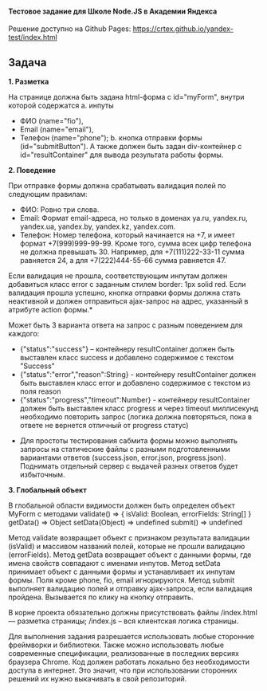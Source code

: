 #### Тестовое задание для Школе Node.JS в Академии Яндекса

Решение доступно на Github Pages: https://crtex.github.io/yandex-test/index.html

## Задача

**1. Разметка**

На странице должна быть задана html-форма с id="myForm", внутри которой содержатся
a. инпуты
- ФИО (name="fio"),
- Email (name="email"),
- Телефон (name="phone");
b. кнопка отправки формы (id="submitButton").
А также должен быть задан div-контейнер с id="resultContainer" для вывода результата работы формы.

**2. Поведение**

При отправке формы должна срабатывать валидация полей по следующим правилам:
- ФИО: Ровно три слова.
- Email: Формат email-адреса, но только в доменах ya.ru, yandex.ru, yandex.ua, yandex.by, yandex.kz, yandex.com.
- Телефон: Номер телефона, который начинается на +7, и имеет формат +7(999)999-99-99. Кроме того, сумма всех цифр телефона не должна превышать 30. Например, для +7(111)222-33-11 сумма равняется 24, а для +7(222)444-55-66 сумма равняется 47.

Если валидация не прошла, соответствующим инпутам должен добавиться класс error с заданным стилем border: 1px solid red.
Если валидация прошла успешно, кнопка отправки формы должна стать неактивной и должен отправиться ajax-запрос на адрес, указанный в атрибуте action формы.*

Может быть 3 варианта ответа на запрос с разным поведением для каждого:
- {"status":"success"} – контейнеру resultContainer должен быть выставлен класс success и добавлено содержимое с текстом "Success"
- {"status":"error","reason":String} - контейнеру resultContainer должен быть выставлен класс error и добавлено содержимое с текстом из поля reason
- {"status":"progress","timeout":Number} - контейнеру resultContainer должен быть выставлен класс progress и через timeout миллисекунд необходимо повторить запрос (логика должна повторяться, пока в ответе не вернется отличный от progress статус)

* Для простоты тестирования сабмита формы можно выполнять запросы на статические файлы с разными подготовленными вариантами ответов (success.json, error.json, progress.json). Поднимать отдельный сервер с выдачей разных ответов будет избыточным.

**3. Глобальный объект**

В глобальной области видимости должен быть определен объект MyForm с методами
validate() => { isValid: Boolean, errorFields: String[] }
getData() => Object
setData(Object) => undefined
submit() => undefined

Метод validate возвращает объект с признаком результата валидации (isValid) и массивом названий полей, которые не прошли валидацию (errorFields).
Метод getData возвращает объект с данными формы, где имена свойств совпадают с именами инпутов.
Метод setData принимает объект с данными формы и устанавливает их инпутам формы. Поля кроме phone, fio, email игнорируются.
Метод submit выполняет валидацию полей и отправку ajax-запроса, если валидация пройдена. Вызывается по клику на кнопку отправить.


В корне проекта обязательно должны присутствовать файлы
/index.html — разметка страницы;
/index.js – вся клиентская логика страницы.

Для выполнения задания разрешается использовать любые сторонние фреймворки и библиотеки.
Также можно использовать любые современные спецификации, реализованные в последних версиях браузера Chrome.
Код должен работать локально без необходимости доступа в интернет. Это значит, что при использовании сторонних решений их нужно выкачивать в свой репозиторий.
